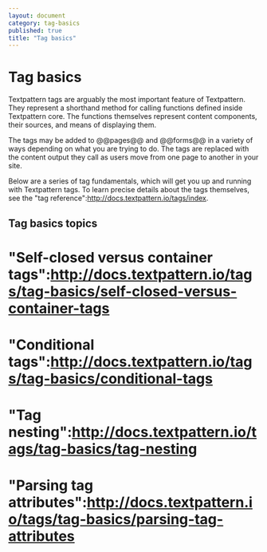 ```yaml
---
layout: document
category: tag-basics
published: true
title: "Tag basics"
---
```


# Tag basics

Textpattern tags are arguably the most important feature of Textpattern. They represent a shorthand method for calling functions defined inside Textpattern core. The functions themselves represent content components, their sources, and means of displaying them.

The tags may be added to @@pages@@ and @@forms@@ in a variety of ways depending on what you are trying to do. The tags are replaced with the content output they call as users move from one page to another in your site.

Below are a series of tag fundamentals, which will get you up and running with Textpattern tags. To learn precise details about the tags themselves, see the "tag reference":http://docs.textpattern.io/tags/index.

## Tag basics topics

# "Self-closed versus container tags":http://docs.textpattern.io/tags/tag-basics/self-closed-versus-container-tags
# "Conditional tags":http://docs.textpattern.io/tags/tag-basics/conditional-tags
# "Tag nesting":http://docs.textpattern.io/tags/tag-basics/tag-nesting
# "Parsing tag attributes":http://docs.textpattern.io/tags/tag-basics/parsing-tag-attributes
